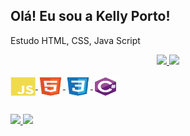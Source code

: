 ##  Olá! Eu sou a Kelly Porto!
Estudo HTML, CSS, Java Script

<div align="center">
  <a href="https://github.com/kellyporto">
  <img height="180em" src="https://github-readme-stats.vercel.app/api?username=kellyporto&show_icons=false&theme=dracula&include_all_commits=true&count_private=true"/>
  <img height="180em" src="https://github-readme-stats.vercel.app/api/top-langs/?username=kellyporto&layout=compact&langs_count=7&theme=dracula"/>
</div>
  
  <div style="display: inline_block"><br>
  <img align="center" alt="kelly-Js" height="30" width="40" src="https://raw.githubusercontent.com/devicons/devicon/master/icons/javascript/javascript-plain.svg">
  <img align="center" alt="kelly-HTML" height="30" width="40" src="https://raw.githubusercontent.com/devicons/devicon/master/icons/html5/html5-original.svg">
  <img align="center" alt="kelly-CSS" height="30" width="40" src="https://raw.githubusercontent.com/devicons/devicon/master/icons/css3/css3-original.svg">
  <img align="center" alt="kelly-Csharp" height="30" width="40" src="https://raw.githubusercontent.com/devicons/devicon/master/icons/csharp/csharp-original.svg">

</div>
  
##
  
  <div>
  <a href="Inserir link Linkedin" target="_blank"><img src="https://img.shields.io/badge/-LinkedIn-%230077B5?style=for-the-badge&logo=linkedin&logoColor=white" target="_blank">
  <a href="kelmporto@gmail.com" target="_blank"><img src=https://img.shields.io/badge/Gmail-D14836?style=for-the-badge&logo=gmail&logoColor=white"target="_blank">
  </div>
    
